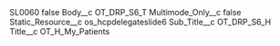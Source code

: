 <?xml version="1.0" encoding="UTF-8"?>
<CustomMetadata xmlns="http://soap.sforce.com/2006/04/metadata" xmlns:xsi="http://www.w3.org/2001/XMLSchema-instance" xmlns:xsd="http://www.w3.org/2001/XMLSchema">
    <label>SL0060</label>
    <protected>false</protected>
    <values>
        <field>Body__c</field>
        <value xsi:type="xsd:string">OT_DRP_S6_T</value>
    </values>
    <values>
        <field>Multimode_Only__c</field>
        <value xsi:type="xsd:boolean">false</value>
    </values>
    <values>
        <field>Static_Resource__c</field>
        <value xsi:type="xsd:string">os_hcpdelegateslide6</value>
    </values>
    <values>
        <field>Sub_Title__c</field>
        <value xsi:type="xsd:string">OT_DRP_S6_H</value>
    </values>
    <values>
        <field>Title__c</field>
        <value xsi:type="xsd:string">OT_H_My_Patients</value>
    </values>
</CustomMetadata>

